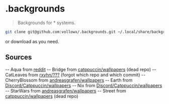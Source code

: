 # .backgrounds

> Backgrounds for * systems.

```sh
git clone git@github.com:vollowx/.backgrounds.git ~/.local/share/backgrounds
```

or download as you need.

## Sources

-- Aqua from [reddit](https://www.reddit.com/r/unixporn/comments/12ebghy/hyprland_decided_to_make_a_wallpaper_that_fits_my/)
-- Bridge from [catppuccin/wallpapers](#) (dead repo)
-- CatLeaves from [rxyhn/???](https://github.com/rxyhn) (forgot which repo and which commit)
-- CherryBlossom from [andreasgrafen/wallpapers](https://github.com/andreasgrafen/wallpapers/blob/main/catppuccin/cherry_blossom.png)
-- Earth from [Discord/Catppuccin/wallpapers](https://discord.com/channels/907385605422448742/1103371772021194782/1103371772021194782)
-- Nix from [Discord/Catppuccin/wallpapers](https://discord.com/channels/907385605422448742/1101009799841325096/1101009799841325096)
-- StarWars from [andreasgrafen/wallpapers](https://github.com/andreasgrafen/wallpapers/blob/main/catppuccin/star_wars.jpg)
-- Street from [catppuccin/wallpapers](#) (dead repo)
